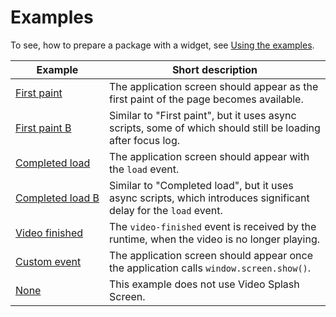 <!--
  Copyright 2021 Samsung Electronics. All rights reserved.
  Use of this source code is governed by a BSD-style license that can be
  found in the LICENSE file.
-->

# Examples

To see, how to prepare a package with a widget, see [Using the examples](usage.md).

|Example|Short description|
|-------|-----------------|
|[First&nbsp;paint](01-first-paint)|The application screen should appear as the first paint of the page becomes available.|
|[First&nbsp;paint&nbsp;B](01B-first-paint-defer)|Similar to "First paint", but it uses async scripts, some of which should still be loading after focus log.|
|[Completed&nbsp;load](02-complete)|The application screen should appear with the `load` event.|
|[Completed&nbsp;load&nbsp;B](02B-complete-defer)|Similar to "Completed load", but it uses async scripts, which introduces significant delay for the `load` event.|
[Video&nbsp;finished](03-video-finished)|The `video-finished` event is received by the runtime, when the video is no longer playing.|
[Custom&nbsp;event](04-custom)|The application screen should appear once the application calls `window.screen.show()`.|
[None](00-none)|This example does not use Video Splash Screen.|

